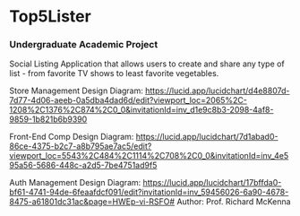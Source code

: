 # Top5Lister

### Undergraduate Academic Project

Social Listing Application that allows users to create and share any type of list - from favorite TV shows to least favorite vegetables.

Store Management Design Diagram: https://lucid.app/lucidchart/d4e8807d-7d77-4d06-aeeb-0a5dba4dad6d/edit?viewport_loc=2065%2C-1208%2C1376%2C874%2C0_0&invitationId=inv_d1e9c8b3-2098-4af8-9859-1b821b6b9390

Front-End Comp Design Diagram: https://lucid.app/lucidchart/7d1abad0-86ce-4375-b2c7-a8b795ae7ac5/edit?viewport_loc=5543%2C484%2C1114%2C708%2C0_0&invitationId=inv_4e595a56-5686-448c-a2d5-7be4751ad9f5

Auth Management Design Diagram: https://lucid.app/lucidchart/17bffda0-bf61-4741-94de-6feaafdcf091/edit?invitationId=inv_59456026-6a90-4678-8475-a61801dc31ac&page=HWEp-vi-RSFO#
  Author: Prof. Richard McKenna
